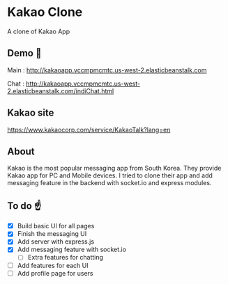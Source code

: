 # Kakao Clone
A clone of Kakao App


## Demo :cake:
Main : http://kakaoapp.vccmpmcmtc.us-west-2.elasticbeanstalk.com

Chat : http://kakaoapp.vccmpmcmtc.us-west-2.elasticbeanstalk.com/indiChat.html


## Kakao site
https://www.kakaocorp.com/service/KakaoTalk?lang=en


## About
Kakao is the most popular messaging app from South Korea.
They provide Kakao app for PC and Mobile devices. I tried to clone their app and add messaging feature in the backend with socket.io and express modules.


## To do :point_up:
- [x] Build basic UI for all pages
- [x] Finish the messaging UI
- [x] Add server with express.js
- [x] Add messaging feature with socket.io
  - [ ] Extra features for chatting
- [ ] Add features for each UI
- [ ] Add profile page for users
